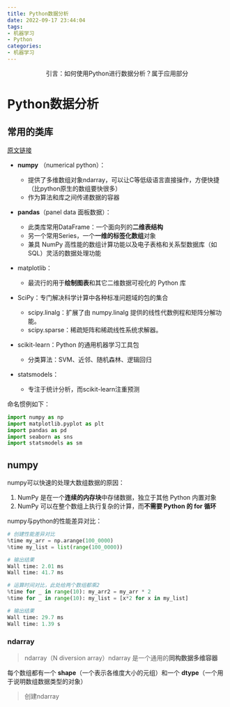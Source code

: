 ```yaml
---
title: Python数据分析
date: 2022-09-17 23:44:04
tags: 
- 机器学习
- Python
categories: 
- 机器学习
---
```


<center>
引言：如何使用Python进行数据分析？属于应用部分
</center>

<!--more-->

# Python数据分析

## 常用的类库

[原文链接](https://github.com/iamseancheney/python_for_data_analysis_2nd_chinese_version/blob/master/%E7%AC%AC01%E7%AB%A0%20%E5%87%86%E5%A4%87%E5%B7%A5%E4%BD%9C.md)

- **numpy** （numerical python）：
  - 提供了多维数组对象ndarray，可以让C等低级语言直接操作，方便快捷（比python原生的数组要快很多）
  - 作为算法和库之间传递数据的容器

- **pandas**（panel data 面板数据）：
  - 此类库常用DataFrame：一个面向列的**二维表结构**
  - 另一个常用Series，一个**一维的标签化数组**对象
  - 兼具 NumPy 高性能的数组计算功能以及电子表格和关系型数据库（如 SQL）灵活的数据处理功能

- matplotlib：
  - 最流行的用于**绘制图表**和其它二维数据可视化的 Python 库
- SciPy：专门解决科学计算中各种标准问题域的包的集合
  - scipy.linalg：扩展了由 numpy.linalg 提供的线性代数例程和矩阵分解功能。
  - scipy.sparse：稀疏矩阵和稀疏线性系统求解器。
- scikit-learn：Python 的通用机器学习工具包
  - 分类算法：SVM、近邻、随机森林、逻辑回归
- statsmodels：
  - 专注于统计分析，而scikit-learn注重预测

命名惯例如下：

```python
import numpy as np
import matplotlib.pyplot as plt
import pandas as pd
import seaborn as sns
import statsmodels as sm
```

## numpy

numpy可以快速的处理大数组数据的原因：

1. NumPy 是在一个**连续的内存块**中存储数据，独立于其他 Python 内置对象
2. NumPy 可以在整个数组上执行复杂的计算，而**不需要 Python 的 for 循环**

numpy与python的性能差异对比：

```python
# 创建性能差异对比
%time my_arr = np.arange(100_0000)
%time my_list = list(range(100_0000))
```

```python
# 输出结果
Wall time: 2.01 ms
Wall time: 41.7 ms
```

```python
# 运算时间对比，此处给两个数组都乘2
%time for _ in range(10): my_arr2 = my_arr * 2
%time for _ in range(10): my_list = [x*2 for x in my_list]
```

```python
# 输出结果
Wall time: 29.7 ms
Wall time: 1.39 s
```

### ndarray

> ndarray（N diversion array）ndarray 是一个通用的**同构数据多维容器**

每个数组都有一个 **shape**（一个表示各维度大小的元组）和一个 **dtype**（一个用于说明数组数据类型的对象）

> 创建ndarray











